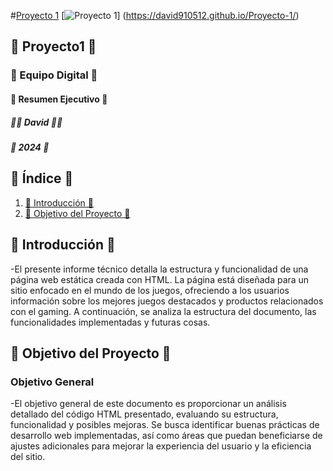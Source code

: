 #[Proyecto 1](https://david910512.github.io/Proyecto-1/)
[![Proyecto 1](https://i.postimg.cc/4NxTMyB5/imagen-2024-07-07-222731129.png)] 
(https://david910512.github.io/Proyecto-1/)

## 📄 Proyecto1 📄

### 🚀 Equipo Digital 🚀
#### 📑 Resumen Ejecutivo 📑

##### 🧑‍💼 David 🧑‍💼
##### 📅 2024 📅

## 📑 Índice 📑
1. [📄 Introducción 📄](#📄-introducción-📄)
2. [🎯 Objetivo del Proyecto 🎯](#🎯-objetivo-del-proyecto-🎯)
  

## 📄 Introducción 📄
-El presente informe técnico detalla la estructura y funcionalidad de una página web estática creada con HTML. La página está diseñada para un sitio enfocado en el mundo de los juegos, ofreciendo a los usuarios información sobre los mejores juegos destacados y productos relacionados con el gaming. A continuación, se analiza la estructura del documento, las funcionalidades implementadas y futuras cosas.

## 🎯 Objetivo del Proyecto 🎯
### Objetivo General
-El objetivo general de este documento es proporcionar un análisis detallado del código HTML presentado, evaluando su estructura, funcionalidad y posibles mejoras. Se busca identificar buenas prácticas de desarrollo web implementadas, así como áreas que puedan beneficiarse de ajustes adicionales para mejorar la experiencia del usuario y la eficiencia del sitio.

